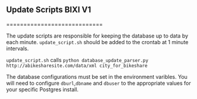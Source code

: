 ## Update Scripts BIXI V1 ##
============================

The update scripts are responsible for keeping the database up to data by each minute. `update_script.sh` should be added to the crontab at 1 minute intervals. 

`update_script.sh` calls `python database_update_parser.py http://abikesharesite.com/data/xml city_for_bikeshare`

The database configurations must be set in the environment varibles. You will need to configure `dburl`,`dbname` and `dbuser` to the appropriate values for your specific Postgres install. 
